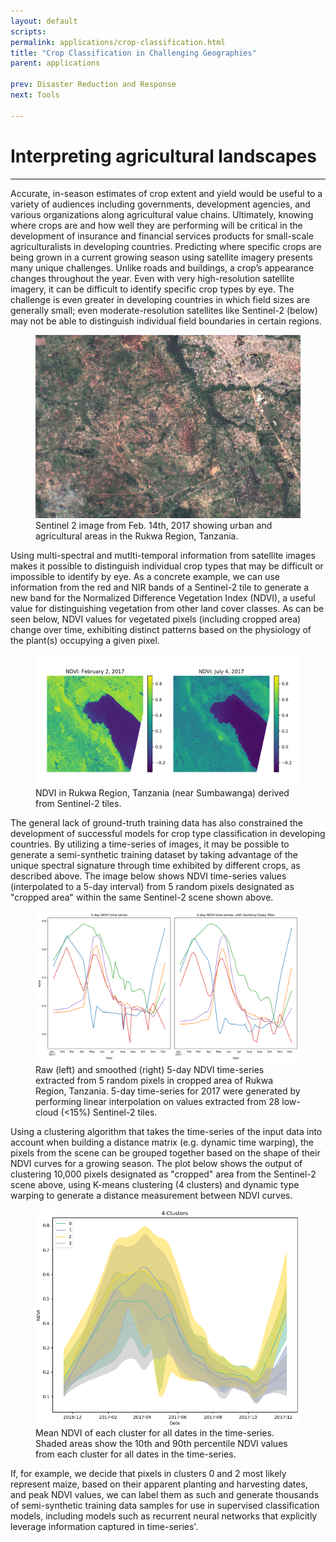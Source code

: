 ```yaml
---
layout: default
scripts:
permalink: applications/crop-classification.html
title: "Crop Classification in Challenging Geographies"
parent: applications

prev: Disaster Reduction and Response
next: Tools

---
```


# Interpreting agricultural landscapes

---

Accurate, in-season estimates of crop extent and yield would be useful to a variety of audiences including governments, development agencies, and various organizations along agricultural value chains. Ultimately, knowing where crops are and how well they are performing will be critical in the development of insurance and financial services products for small-scale agriculturalists in developing countries. Predicting where specific crops are being grown in a current growing season using satellite imagery presents many unique challenges. Unlike roads and buildings, a crop’s appearance changes throughout the year. Even with very high-resolution satellite imagery, it can be difficult to identify specific crop types by eye. The challenge is even greater in developing countries in which field sizes are generally small; even moderate-resolution satellites like Sentinel-2 (below) may not be able to distinguish individual field boundaries in certain regions.

<figure class="align-center">
  <img src="/assets/graphics/content/sent2-rukwa.png" />
  <figcaption>Sentinel 2 image from Feb. 14th, 2017 showing urban and agricultural areas in the Rukwa Region, Tanzania.</figcaption>
</figure>

Using multi-spectral and mutlti-temporal information from satellite images makes it possible to distinguish individual crop types that may be difficult or impossible to identify by eye. As a concrete example, we can use information from the red and NIR bands of a Sentinel-2 tile to generate a new band for the Normalized Difference Vegetation Index (NDVI), a useful value for distinguishing vegetation from other land cover classes. As can be seen below, NDVI values for vegetated pixels (including cropped area) change over time, exhibiting distinct patterns based on the physiology of the plant(s) occupying a given pixel.   

<figure class="align-center">
  <img src="/assets/graphics/content/ndviscense.png" />
  <figcaption>NDVI in Rukwa Region, Tanzania (near Sumbawanga) derived from Sentinel-2 tiles.</figcaption>
</figure>

The general lack of ground-truth training data has also constrained the development of successful models for crop type classification in developing countries. By utilizing a time-series of images, it may be possible to generate a semi-synthetic training dataset by taking advantage of the unique spectral signature through time exhibited by different crops, as described above. The image below shows NDVI time-series values (interpolated to a 5-day interval) from 5 random pixels designated as "cropped area" within the same Sentinel-2 scene shown above.

<figure class="align-center">
  <img src="/assets/graphics/content/ndvi_ts.png" />
  <figcaption>Raw (left) and smoothed (right) 5-day NDVI time-series extracted from 5 random pixels in cropped area of Rukwa Region, Tanzania. 5-day time-series for 2017 were generated by performing linear interpolation on values extracted from 28 low-cloud (<15%) Sentinel-2 tiles.</figcaption>
</figure>

Using a clustering algorithm that takes the time-series of the input data into account when building a distance matrix (e.g. dynamic time warping), the pixels from the scene can be grouped together based on the shape of their NDVI curves for a growing season. The plot below shows the output of clustering 10,000 pixels designated as "cropped" area from the Sentinel-2 scene above, using K-means clustering (4 clusters) and dynamic type warping to generate a distance measurement between NDVI curves.

<figure class="align-center">
  <img src="/assets/graphics/content/4_clusters_fill.png" />
  <figcaption>Mean NDVI of each cluster for all dates in the time-series. Shaded areas show the 10th and 90th percentile NDVI values from each cluster for all dates in the time-series.</figcaption>
</figure>

If, for example, we decide that pixels in clusters 0 and 2 most likely represent maize, based on their apparent planting and harvesting dates, and peak NDVI values, we can label them as such and generate thousands of semi-synthetic training data samples for use in supervised classification models, including models such as recurrent neural networks that explicitly leverage information captured in time-series'.
